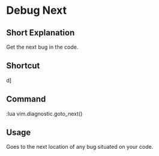 # Debug Next

## Short Explanation
Get the next bug in the code.

## Shortcut
<leader>d]

## Command
:lua vim.diagnostic.goto_next()

## Usage
Goes to the next location of any bug situated on your code.
